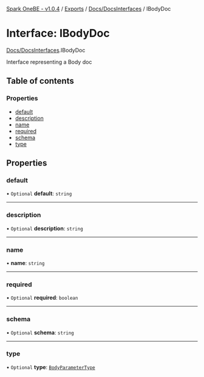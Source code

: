 [Spark OneBE - v1.0.4](../README.md) / [Exports](../modules.md) / [Docs/DocsInterfaces](../modules/Docs_DocsInterfaces.md) / IBodyDoc

# Interface: IBodyDoc

[Docs/DocsInterfaces](../modules/Docs_DocsInterfaces.md).IBodyDoc

Interface representing a Body doc

## Table of contents

### Properties

- [default](Docs_DocsInterfaces.IBodyDoc.md#default)
- [description](Docs_DocsInterfaces.IBodyDoc.md#description)
- [name](Docs_DocsInterfaces.IBodyDoc.md#name)
- [required](Docs_DocsInterfaces.IBodyDoc.md#required)
- [schema](Docs_DocsInterfaces.IBodyDoc.md#schema)
- [type](Docs_DocsInterfaces.IBodyDoc.md#type)

## Properties

### default

• `Optional` **default**: `string`

___

### description

• `Optional` **description**: `string`

___

### name

• **name**: `string`

___

### required

• `Optional` **required**: `boolean`

___

### schema

• `Optional` **schema**: `string`

___

### type

• `Optional` **type**: [`BodyParameterType`](../enums/Docs_DocsInterfaces.BodyParameterType.md)
